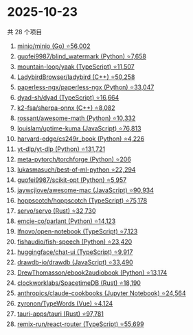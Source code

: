 # 2025-10-23

共 28 个项目

<!-- BEGIN GITHUB -->
<!-- 最后更新时间 2025-10-23 22:09:51 +0800 -->
1. [minio/minio (Go) ⭐56,002](https://github.com/minio/minio)
1. [guofei9987/blind_watermark (Python) ⭐7,658](https://github.com/guofei9987/blind_watermark)
1. [mountain-loop/yaak (TypeScript) ⭐11,507](https://github.com/mountain-loop/yaak)
1. [LadybirdBrowser/ladybird (C++) ⭐50,258](https://github.com/LadybirdBrowser/ladybird)
1. [paperless-ngx/paperless-ngx (Python) ⭐33,047](https://github.com/paperless-ngx/paperless-ngx)
1. [dyad-sh/dyad (TypeScript) ⭐16,664](https://github.com/dyad-sh/dyad)
1. [k2-fsa/sherpa-onnx (C++) ⭐8,082](https://github.com/k2-fsa/sherpa-onnx)
1. [rossant/awesome-math (Python) ⭐10,332](https://github.com/rossant/awesome-math)
1. [louislam/uptime-kuma (JavaScript) ⭐76,813](https://github.com/louislam/uptime-kuma)
1. [harvard-edge/cs249r_book (Python) ⭐4,226](https://github.com/harvard-edge/cs249r_book)
1. [yt-dlp/yt-dlp (Python) ⭐131,721](https://github.com/yt-dlp/yt-dlp)
1. [meta-pytorch/torchforge (Python) ⭐206](https://github.com/meta-pytorch/torchforge)
1. [lukasmasuch/best-of-ml-python ⭐22,294](https://github.com/lukasmasuch/best-of-ml-python)
1. [guofei9987/scikit-opt (Python) ⭐5,957](https://github.com/guofei9987/scikit-opt)
1. [jaywcjlove/awesome-mac (JavaScript) ⭐90,934](https://github.com/jaywcjlove/awesome-mac)
1. [hoppscotch/hoppscotch (TypeScript) ⭐75,178](https://github.com/hoppscotch/hoppscotch)
1. [servo/servo (Rust) ⭐32,730](https://github.com/servo/servo)
1. [emcie-co/parlant (Python) ⭐14,123](https://github.com/emcie-co/parlant)
1. [lfnovo/open-notebook (TypeScript) ⭐7,123](https://github.com/lfnovo/open-notebook)
1. [fishaudio/fish-speech (Python) ⭐23,420](https://github.com/fishaudio/fish-speech)
1. [huggingface/chat-ui (TypeScript) ⭐9,917](https://github.com/huggingface/chat-ui)
1. [drawdb-io/drawdb (JavaScript) ⭐33,490](https://github.com/drawdb-io/drawdb)
1. [DrewThomasson/ebook2audiobook (Python) ⭐13,174](https://github.com/DrewThomasson/ebook2audiobook)
1. [clockworklabs/SpacetimeDB (Rust) ⭐18,190](https://github.com/clockworklabs/SpacetimeDB)
1. [anthropics/claude-cookbooks (Jupyter Notebook) ⭐24,564](https://github.com/anthropics/claude-cookbooks)
1. [zyronon/TypeWords (Vue) ⭐4,124](https://github.com/zyronon/TypeWords)
1. [tauri-apps/tauri (Rust) ⭐97,781](https://github.com/tauri-apps/tauri)
1. [remix-run/react-router (TypeScript) ⭐55,699](https://github.com/remix-run/react-router)
<!-- END GITHUB -->